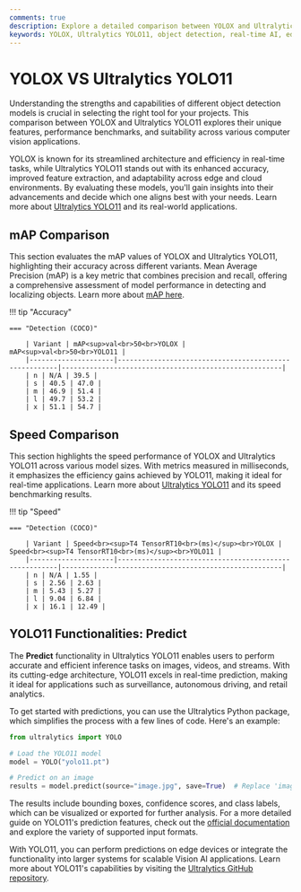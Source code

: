 ```yaml
---
comments: true
description: Explore a detailed comparison between YOLOX and Ultralytics YOLO11, showcasing advancements in object detection, real-time AI capabilities, and performance across edge AI and computer vision tasks. Discover how YOLO11 redefines efficiency and accuracy with its cutting-edge innovations.
keywords: YOLOX, Ultralytics YOLO11, object detection, real-time AI, edge AI, computer vision, AI models, YOLO comparison, Ultralytics models
---
```


# YOLOX VS Ultralytics YOLO11

Understanding the strengths and capabilities of different object detection models is crucial in selecting the right tool for your projects. This comparison between YOLOX and Ultralytics YOLO11 explores their unique features, performance benchmarks, and suitability across various computer vision applications.

YOLOX is known for its streamlined architecture and efficiency in real-time tasks, while Ultralytics YOLO11 stands out with its enhanced accuracy, improved feature extraction, and adaptability across edge and cloud environments. By evaluating these models, you'll gain insights into their advancements and decide which one aligns best with your needs. Learn more about [Ultralytics YOLO11](https://www.ultralytics.com/blog/ultralytics-yolo11-has-arrived-redefine-whats-possible-in-ai) and its real-world applications.

## mAP Comparison

This section evaluates the mAP values of YOLOX and Ultralytics YOLO11, highlighting their accuracy across different variants. Mean Average Precision (mAP) is a key metric that combines precision and recall, offering a comprehensive assessment of model performance in detecting and localizing objects. Learn more about [mAP here](https://www.ultralytics.com/glossary/mean-average-precision-map).

!!! tip "Accuracy"

    === "Detection (COCO)"

    	| Variant | mAP<sup>val<br>50<br>YOLOX | mAP<sup>val<br>50<br>YOLO11 |
    	|---------------------|-------------------------------------------------------|-------------------------------------------------------|
    	| n | N/A | 39.5 |
    	| s | 40.5 | 47.0 |
    	| m | 46.9 | 51.4 |
    	| l | 49.7 | 53.2 |
    	| x | 51.1 | 54.7 |


## Speed Comparison

This section highlights the speed performance of YOLOX and Ultralytics YOLO11 across various model sizes. With metrics measured in milliseconds, it emphasizes the efficiency gains achieved by YOLO11, making it ideal for real-time applications. Learn more about [Ultralytics YOLO11](https://docs.ultralytics.com/models/yolo11/) and its speed benchmarking results.

!!! tip "Speed"

    === "Detection (COCO)"

    	| Variant | Speed<br><sup>T4 TensorRT10<br>(ms)</sup><br>YOLOX | Speed<br><sup>T4 TensorRT10<br>(ms)</sup><br>YOLO11 |
    	|---------------------|-------------------------------------------------------|-------------------------------------------------------|
    	| n | N/A | 1.55 |
    	| s | 2.56 | 2.63 |
    	| m | 5.43 | 5.27 |
    	| l | 9.04 | 6.84 |
    	| x | 16.1 | 12.49 |

## YOLO11 Functionalities: Predict

The **Predict** functionality in Ultralytics YOLO11 enables users to perform accurate and efficient inference tasks on images, videos, and streams. With its cutting-edge architecture, YOLO11 excels in real-time prediction, making it ideal for applications such as surveillance, autonomous driving, and retail analytics.

To get started with predictions, you can use the Ultralytics Python package, which simplifies the process with a few lines of code. Here's an example:

```python
from ultralytics import YOLO

# Load the YOLO11 model
model = YOLO("yolo11.pt")

# Predict on an image
results = model.predict(source="image.jpg", save=True)  # Replace 'image.jpg' with your image path
```

The results include bounding boxes, confidence scores, and class labels, which can be visualized or exported for further analysis. For a more detailed guide on YOLO11's prediction features, check out the [official documentation](https://docs.ultralytics.com/modes/predict/) and explore the variety of supported input formats.

With YOLO11, you can perform predictions on edge devices or integrate the functionality into larger systems for scalable Vision AI applications. Learn more about YOLO11's capabilities by visiting the [Ultralytics GitHub repository](https://github.com/ultralytics/ultralytics).
